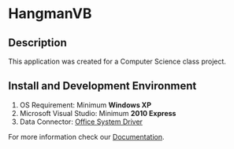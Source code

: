 # HangmanVB

## Description
This application was created for a Computer Science class project.

## Install and Development Environment

1. OS Requirement: Minimum **Windows XP**
2. Microsoft Visual Studio: Minimum **2010 Express**
3. Data Connector: [Office System Driver](https://www.microsoft.com/en-us/download/details.aspx?id=23734)

For more information check our [Documentation](https://github.com/henriquecarv/HangmanVB/wiki).
